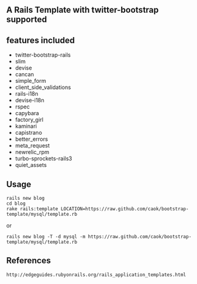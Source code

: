 ## A Rails Template with twitter-bootstrap supported

## features included

* twitter-bootstrap-rails
* slim
* devise
* cancan
* simple_form
* client_side_validations
* rails-i18n
* devise-i18n
* rspec
* capybara
* factory_girl
* kaminari
* capistrano
* better_errors
* meta_request
* newrelic_rpm
* turbo-sprockets-rails3
* quiet_assets

## Usage

    rails new blog
    cd blog
    rake rails:template LOCATION=https://raw.github.com/caok/bootstrap-template/mysql/template.rb

or

    rails new blog -T -d mysql -m https://raw.github.com/caok/bootstrap-template/mysql/template.rb

## References
    http://edgeguides.rubyonrails.org/rails_application_templates.html
